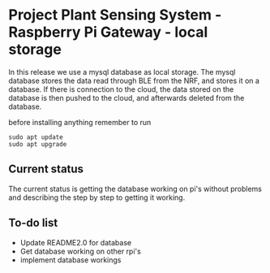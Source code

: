 # Project Plant Sensing System - Raspberry Pi Gateway - local storage
In this release we use a mysql database as local storage. The mysql database stores the data read through BLE from the NRF, and stores it on a database.
If there is connection to the cloud, the data stored on the database is then pushed to the cloud, and afterwards deleted from the database. 

before installing anything remember to run 
```
sudo apt update
sudo apt upgrade
```


## Current status
The current status is getting the database working on pi's without problems and describing the step by step to getting it working.

## To-do list
- Update README2.0 for database
- Get database working on other rpi's
- implement database workings
